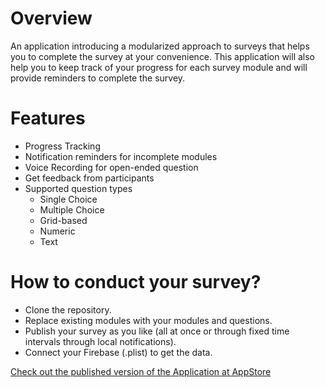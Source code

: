 # Overview
An application introducing a modularized approach to surveys that helps you to complete the survey at your convenience. This application will also help you to keep track of your progress for each survey module and will provide reminders to complete the survey.

# Features

- Progress Tracking
- Notification reminders for incomplete modules
- Voice Recording for open-ended question
- Get feedback from participants
- Supported question types
  - Single Choice
  - Multiple Choice
  - Grid-based
  - Numeric
  - Text

# How to conduct your survey?

- Clone the repository.
- Replace existing modules with your modules and questions.
- Publish your survey as you like (all at once or through fixed time intervals through local notifications).
- Connect your Firebase (.plist) to get the data.



[Check out the published version of the Application at AppStore](https://apps.apple.com/us/app/smartphone-surveys/id1616206393)
